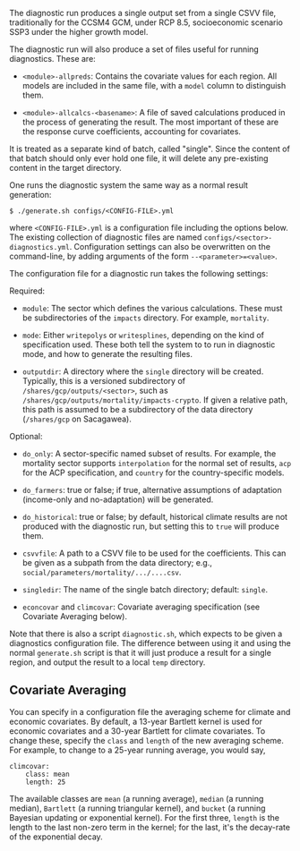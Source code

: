 The diagnostic run produces a single output set from a single CSVV
file, traditionally for the CCSM4 GCM, under RCP 8.5, socioeconomic
scenario SSP3 under the higher growth model.

The diagnostic run will also produce a set of files useful for running
diagnostics.  These are:

 - `<module>-allpreds`: Contains the covariate values for each region.
   All models are included in the same file, with a `model` column to
   distinguish them.
   
 - `<module>-allcalcs-<basename>`: A file of saved calculations
   produced in the process of generating the result.  The most
   important of these are the response curve coefficients, accounting
   for covariates.

It is treated as a separate kind of batch, called "single".  Since the
content of that batch should only ever hold one file, it will delete
any pre-existing content in the target directory.

One runs the diagnostic system the same way as a normal result generation:

```$ ./generate.sh configs/<CONFIG-FILE>.yml```

where `<CONFIG-FILE>.yml` is a configuration file including the
options below.  The existing collection of diagnostic files are named
`configs/<sector>-diagnostics.yml`.  Configuration settings can also
be overwritten on the command-line, by adding arguments of the form
`--<parameter>=<value>`.

The configuration file for a diagnostic run takes the following settings:

Required:

 - `module`: The sector which defines the various calculations.  These
   must be subdirectories of the `impacts` directory.  For example,
   `mortality`.

 - `mode`: Either `writepolys` or `writesplines`, depending on the
   kind of specification used.  These both tell the system to to run
   in diagnostic mode, and how to generate the resulting files.

 - `outputdir`: A directory where the `single` directory will be
   created.  Typically, this is a versioned subdirectory of
   `/shares/gcp/outputs/<sector>`, such as
   `/shares/gcp/outputs/mortality/impacts-crypto`.  If given a
   relative path, this path is assumed to be a subdirectory of the
   data directory (`/shares/gcp` on Sacagawea).

Optional:

 - `do_only`: A sector-specific named subset of results.  For example,
   the mortality sector supports `interpolation` for the normal set of
   results, `acp` for the ACP specification, and `country` for the
   country-specific models.

 - `do_farmers`: true or false; if true, alternative assumptions of
   adaptation (income-only and no-adaptation) will be generated.

 - `do_historical`: true or false; by default, historical climate
   results are not produced with the diagnostic run, but setting this
   to `true` will produce them.

 - `csvvfile`: A path to a CSVV file to be used for the coefficients.
   This can be given as a subpath from the data directory; e.g.,
   `social/parameters/mortality/.../....csv`.

 - `singledir`: The name of the single batch directory; default:
   `single`.

 - `econcovar` and `climcovar`: Covariate averaging specification (see
   Covariate Averaging below).

Note that there is also a script `diagnostic.sh`, which expects to be
given a diagnostics configuration file.  The difference between using
it and using the normal `generate.sh` script is that it will just
produce a result for a single region, and output the result to a local
`temp` directory.

## Covariate Averaging

You can specify in a configuration file the averaging scheme for
climate and economic covariates.  By default, a 13-year Bartlett
kernel is used for economic covariates and a 30-year Bartlett for
climate covariates.  To change these, specify the `class` and `length`
of the new averaging scheme.  For example, to change to a 25-year
running average, you would say,
```
climcovar:
    class: mean
    length: 25
```

The available classes are `mean` (a running average), `median` (a
running median), `Bartlett` (a running triangular kernel), and
`bucket` (a running Bayesian updating or exponential kernel).  For the
first three, `length` is the length to the last non-zero term in the
kernel; for the last, it's the decay-rate of the exponential decay.
